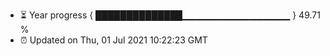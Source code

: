 - ⏳ Year progress { ██████████████▁▁▁▁▁▁▁▁▁▁▁▁▁▁▁▁ } 49.71 %
- ⏰ Updated on Thu, 01 Jul 2021 10:22:23 GMT

